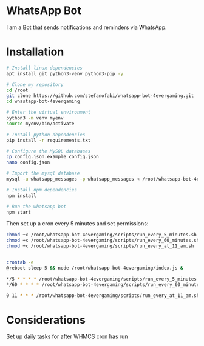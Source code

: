 # WhatsApp Bot
I am a Bot that sends notifications and reminders via WhatsApp.

# Installation
```bash
# Install linux dependencies
apt install git python3-venv python3-pip -y

# Clone my repository
cd /root
git clone https://github.com/stefanofabi/whatsapp-bot-4evergaming.git
cd whastapp-bot-4evergaming

# Enter the virtual environment
python3 -m venv myenv
source myenv/bin/activate

# Install python dependencies
pip install -r requirements.txt

# Configure the MySQL databases
cp config.json.example config.json
nano config.json

# Import the mysql database
mysql -u whatsapp_messages -p whatsapp_messages < /root/whatsapp-bot-4evergaming/database.sql

# Install npm dependencies
npm install

# Run the whatsapp bot
npm start
```

Then set up a cron every 5 minutes and set permissions:
```bash
chmod +x /root/whatsapp-bot-4evergaming/scripts/run_every_5_minutes.sh
chmod +x /root/whatsapp-bot-4evergaming/scripts/run_every_60_minutes.sh
chmod +x /root/whatsapp-bot-4evergaming/scripts/run_every_at_11_am.sh


crontab -e
@reboot sleep 5 && node /root/whatsapp-bot-4evergaming/index.js &

*/5 * * * * /root/whatsapp-bot-4evergaming/scripts/run_every_5_minutes.sh
*/60 * * * * /root/whatsapp-bot-4evergaming/scripts/run_every_60_minutes.sh

0 11 * * * /root/whatsapp-bot-4evergaming/scripts/run_every_at_11_am.sh
```

# Considerations
Set up daily tasks for after WHMCS cron has run